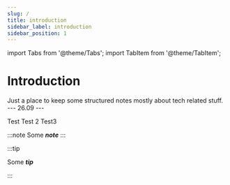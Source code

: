 ```yaml
---
slug: /
title: introduction
sidebar_label: introduction
sidebar_position: 1
---
```


import Tabs from '@theme/Tabs';
import TabItem from '@theme/TabItem';

# Introduction

Just a place to keep some structured notes mostly about tech related stuff.
--- 26.09 ---

<Tabs>
	<TabItem value="book" lable="Book">
		Test
	</TabItem>
	<TabItem value="musik" lable="Music">
		Test 2
	</TabItem>
	<TabItem value="art" lable="art">
		Test3
	</TabItem>
</Tabs>

:::note
Some ***note***
:::

:::tip

Some ***tip***

:::

